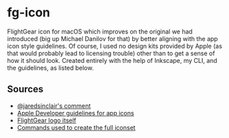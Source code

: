 # fg-icon

FlightGear icon for macOS which improves on the original we had introduced (big up Michael Danilov for that) by better aligning with the app icon style guidelines. Of course, I used no design kits provided by Apple (as that would probably lead to licensing trouble) other than to get a sense of how it should look. Created entirely with the help of Inkscape, my CLI, and the guidelines, as listed below.

## Sources

- [@jaredsinclair's comment](https://forums.developer.apple.com/forums/thread/670578)
- [Apple Developer guidelines for app icons](https://developer.apple.com/design/human-interface-guidelines/app-icons)
- [FlightGear logo itself](https://en.wikipedia.org/wiki/File:FlightGear_Logo.svg)
- [Commands used to create the full iconset](https://stackoverflow.com/questions/12306223/how-to-manually-create-icns-files-using-iconutil)
